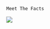 `Meet The Facts`

[![](https://the-nameless-spectre-github-readme-stats.vercel.app/api?username=THE-NAMELESS-SPECTRE&show_icons=true&theme=tokyonight)](https://github.com/THE-NAMELESS-SPECTRE)

